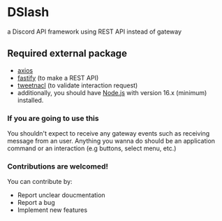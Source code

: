 # DSlash
a Discord API framework using REST API instead of gateway

## Required external package
- [axios](https://www.npmjs.com/package/axios)
- [fastify](https://www.npmjs.com/package/fastify) (to make a REST API)
- [tweetnacl](https://www.npmjs.com/package/tweetnacl) (to validate interaction request)
- additionally, you should have [Node.js](https://nodejs.org/en/) with version 16.x (minimum) installed.

### If you are going to use this
You shouldn't expect to receive any gateway events such as receiving message from an user. Anything you wanna do should be an application command or an interaction (e.g buttons, select menu, etc.)

### Contributions are welcomed!
You can contribute by:
- Report unclear doucmentation
- Report a bug
- Implement new features
